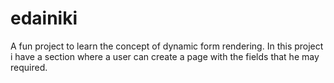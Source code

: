 # edainiki

A fun project to learn the concept of dynamic form rendering. In this project i have a section where a user can create a page with the fields that he may required.
